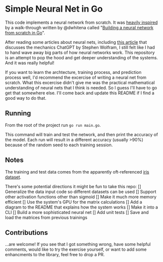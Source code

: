# Simple Neural Net in Go

This code implements a neural network from scratch. It was [heavily inspired](https://github.com/dwhitena/gophernet) by a walk-through written by @dwhitena called "[Building a neural network from scratch in Go](https://datadan.io/blog/neural-net-with-go)". 

After reading some articles about neural nets, including [this article](https://writings.stephenwolfram.com/2023/02/what-is-chatgpt-doing-and-why-does-it-work/) that discusses the mechanics ChatGPT by Stephen Wolfram, I still felt like I had to hand wave away big parts of how neural networks work. This repository is an attempt to pop the hood and get deeper understanding of the systems. And it was really helpful!

If you want to learn the archtecture, training process, and prediction process well, I'd recommend the excercise of writing a neural net from scratch. What this excercise didn't give me was the practical mathematical understanding of neural nets that I think is needed. So I guess I'll have to go get that somewhere else. I'll come back and update this README if I find a good way to do that.

## Running

From the root of the project run `go run main.go`. 

This command will train and test the network, and then print the accuracy of the model. Each run will result in a different accuracy (usually >90%) because of the random seed to each training session.

## Notes

The training and test data comes from the apparently oft-referenced [iris dataset](https://archive.ics.uci.edu/ml/datasets/iris).

There's some potential directions it might be fun to take this repo:
[] Generalize the data input code so different datasets can be used
[] Support other activation functions other than sigmoid
[] Make it much more memory efficient
[] Use the system's GPU for the matrix calculations
[] Add a diagram to the README that explains how the system works
[] Make it into a CLI
[] Build a more sophisticated neural net
[] Add unit tests
[] Save and load the matrices from previous trainings

## Contributions

...are welcome! If you see that I got something wrong, have some helpful comments, would like to try the exercise yourself, or want to add some enhancments to the library, feel free to drop a PR.
